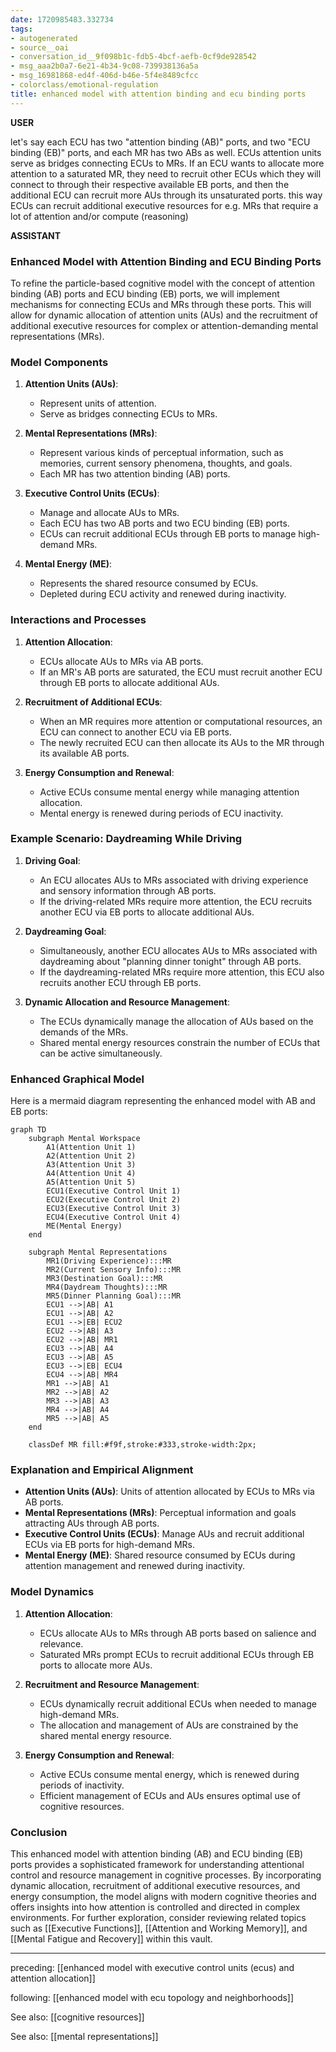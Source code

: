 ```yaml
---
date: 1720985483.332734
tags:
- autogenerated
- source__oai
- conversation_id__9f098b1c-fdb5-4bcf-aefb-0cf9de928542
- msg_aaa2b0a7-6e21-4b34-9c08-739938136a5a
- msg_16981868-ed4f-406d-b46e-5f4e8489cfcc
- colorclass/emotional-regulation
title: enhanced model with attention binding and ecu binding ports
---
```


**USER**

let's say each ECU has two "attention binding (AB)" ports, and two "ECU binding (EB)" ports, and each MR has two ABs as well. ECUs attention units serve as bridges connecting ECUs to MRs. If an ECU wants to allocate more attention to a saturated MR, they need to recruit other ECUs which they will connect to through their respective available EB ports, and then the additional ECU can recruit more AUs through its unsaturated ports. this way ECUs can recruit additional executive resources for e.g. MRs that require a lot of attention and/or compute (reasoning)


**ASSISTANT**

### Enhanced Model with Attention Binding and ECU Binding Ports

To refine the particle-based cognitive model with the concept of attention binding (AB) ports and ECU binding (EB) ports, we will implement mechanisms for connecting ECUs and MRs through these ports. This will allow for dynamic allocation of attention units (AUs) and the recruitment of additional executive resources for complex or attention-demanding mental representations (MRs).

### Model Components

1. **Attention Units (AUs)**:
   - Represent units of attention.
   - Serve as bridges connecting ECUs to MRs.

2. **Mental Representations (MRs)**:
   - Represent various kinds of perceptual information, such as memories, current sensory phenomena, thoughts, and goals.
   - Each MR has two attention binding (AB) ports.

3. **Executive Control Units (ECUs)**:
   - Manage and allocate AUs to MRs.
   - Each ECU has two AB ports and two ECU binding (EB) ports.
   - ECUs can recruit additional ECUs through EB ports to manage high-demand MRs.

4. **Mental Energy (ME)**:
   - Represents the shared resource consumed by ECUs.
   - Depleted during ECU activity and renewed during inactivity.

### Interactions and Processes

1. **Attention Allocation**:
   - ECUs allocate AUs to MRs via AB ports.
   - If an MR's AB ports are saturated, the ECU must recruit another ECU through EB ports to allocate additional AUs.

2. **Recruitment of Additional ECUs**:
   - When an MR requires more attention or computational resources, an ECU can connect to another ECU via EB ports.
   - The newly recruited ECU can then allocate its AUs to the MR through its available AB ports.

3. **Energy Consumption and Renewal**:
   - Active ECUs consume mental energy while managing attention allocation.
   - Mental energy is renewed during periods of ECU inactivity.

### Example Scenario: Daydreaming While Driving

1. **Driving Goal**:
   - An ECU allocates AUs to MRs associated with driving experience and sensory information through AB ports.
   - If the driving-related MRs require more attention, the ECU recruits another ECU via EB ports to allocate additional AUs.

2. **Daydreaming Goal**:
   - Simultaneously, another ECU allocates AUs to MRs associated with daydreaming about "planning dinner tonight" through AB ports.
   - If the daydreaming-related MRs require more attention, this ECU also recruits another ECU through EB ports.

3. **Dynamic Allocation and Resource Management**:
   - The ECUs dynamically manage the allocation of AUs based on the demands of the MRs.
   - Shared mental energy resources constrain the number of ECUs that can be active simultaneously.

### Enhanced Graphical Model

Here is a mermaid diagram representing the enhanced model with AB and EB ports:

```mermaid
graph TD
    subgraph Mental Workspace
        A1(Attention Unit 1)
        A2(Attention Unit 2)
        A3(Attention Unit 3)
        A4(Attention Unit 4)
        A5(Attention Unit 5)
        ECU1(Executive Control Unit 1)
        ECU2(Executive Control Unit 2)
        ECU3(Executive Control Unit 3)
        ECU4(Executive Control Unit 4)
        ME(Mental Energy)
    end
    
    subgraph Mental Representations
        MR1(Driving Experience):::MR
        MR2(Current Sensory Info):::MR
        MR3(Destination Goal):::MR
        MR4(Daydream Thoughts):::MR
        MR5(Dinner Planning Goal):::MR
        ECU1 -->|AB| A1
        ECU1 -->|AB| A2
        ECU1 -->|EB| ECU2
        ECU2 -->|AB| A3
        ECU2 -->|AB| MR1
        ECU3 -->|AB| A4
        ECU3 -->|AB| A5
        ECU3 -->|EB| ECU4
        ECU4 -->|AB| MR4
        MR1 -->|AB| A1
        MR2 -->|AB| A2
        MR3 -->|AB| A3
        MR4 -->|AB| A4
        MR5 -->|AB| A5
    end
    
    classDef MR fill:#f9f,stroke:#333,stroke-width:2px;
```

### Explanation and Empirical Alignment

- **Attention Units (AUs)**: Units of attention allocated by ECUs to MRs via AB ports.
- **Mental Representations (MRs)**: Perceptual information and goals attracting AUs through AB ports.
- **Executive Control Units (ECUs)**: Manage AUs and recruit additional ECUs via EB ports for high-demand MRs.
- **Mental Energy (ME)**: Shared resource consumed by ECUs during attention management and renewed during inactivity.

### Model Dynamics

1. **Attention Allocation**:
   - ECUs allocate AUs to MRs through AB ports based on salience and relevance.
   - Saturated MRs prompt ECUs to recruit additional ECUs through EB ports to allocate more AUs.

2. **Recruitment and Resource Management**:
   - ECUs dynamically recruit additional ECUs when needed to manage high-demand MRs.
   - The allocation and management of AUs are constrained by the shared mental energy resource.

3. **Energy Consumption and Renewal**:
   - Active ECUs consume mental energy, which is renewed during periods of inactivity.
   - Efficient management of ECUs and AUs ensures optimal use of cognitive resources.

### Conclusion

This enhanced model with attention binding (AB) and ECU binding (EB) ports provides a sophisticated framework for understanding attentional control and resource management in cognitive processes. By incorporating dynamic allocation, recruitment of additional executive resources, and energy consumption, the model aligns with modern cognitive theories and offers insights into how attention is controlled and directed in complex environments. For further exploration, consider reviewing related topics such as [[Executive Functions]], [[Attention and Working Memory]], and [[Mental Fatigue and Recovery]] within this vault.


---

preceding: [[enhanced model with executive control units (ecus) and attention allocation]]  


following: [[enhanced model with ecu topology and neighborhoods]]

See also: [[cognitive resources]]


See also: [[mental representations]]